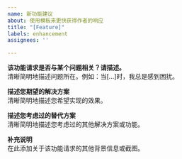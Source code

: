 ```yaml
---
name: 新功能建议
about: 使用模板来更快获得作者的响应
title: "[Feature]"
labels: enhancement
assignees: ''

---
```


**该功能请求是否与某个问题相关？请描述。**  
清晰简明地描述问题所在。例如：当[...]时，我总是感到困扰。

**描述您期望的解决方案**  
清晰简明地描述您希望实现的效果。

**描述您考虑过的替代方案**  
清晰简明地描述您考虑过的其他解决方案或功能。

**补充说明**  
在此添加关于该功能请求的其他背景信息或截图。
